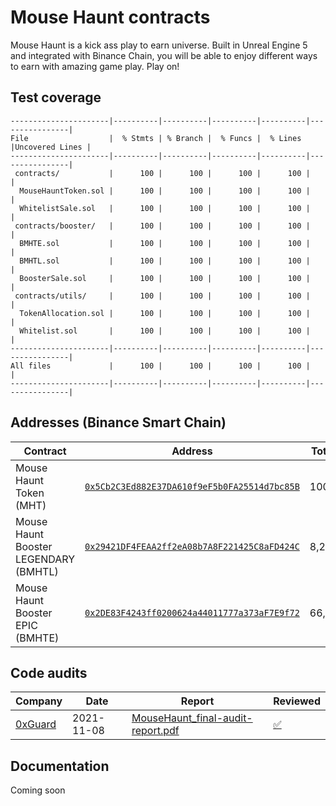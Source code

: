 # Mouse Haunt contracts

Mouse Haunt is a kick ass play to earn universe. Built in Unreal Engine 5 and integrated with Binance Chain, you will be able to enjoy different ways to earn with amazing game play. Play on!

## Test coverage

<!-- COVERAGE START -->

```
----------------------|----------|----------|----------|----------|----------------|
File                  |  % Stmts | % Branch |  % Funcs |  % Lines |Uncovered Lines |
----------------------|----------|----------|----------|----------|----------------|
 contracts/           |      100 |      100 |      100 |      100 |                |
  MouseHauntToken.sol |      100 |      100 |      100 |      100 |                |
  WhitelistSale.sol   |      100 |      100 |      100 |      100 |                |
 contracts/booster/   |      100 |      100 |      100 |      100 |                |
  BMHTE.sol           |      100 |      100 |      100 |      100 |                |
  BMHTL.sol           |      100 |      100 |      100 |      100 |                |
  BoosterSale.sol     |      100 |      100 |      100 |      100 |                |
 contracts/utils/     |      100 |      100 |      100 |      100 |                |
  TokenAllocation.sol |      100 |      100 |      100 |      100 |                |
  Whitelist.sol       |      100 |      100 |      100 |      100 |                |
----------------------|----------|----------|----------|----------|----------------|
All files             |      100 |      100 |      100 |      100 |                |
----------------------|----------|----------|----------|----------|----------------|
```

<!-- COVERAGE END -->

## Addresses (Binance Smart Chain)

| Contract                              | Address                                                                                                              | Total Supply |
| ------------------------------------- | -------------------------------------------------------------------------------------------------------------------- | ------------ |
| Mouse Haunt Token (MHT)               | [`0x5Cb2C3Ed882E37DA610f9eF5b0FA25514d7bc85B`](https://bscscan.com/token/0x5Cb2C3Ed882E37DA610f9eF5b0FA25514d7bc85B) | 100,000,000  |
| Mouse Haunt Booster LEGENDARY (BMHTL) | [`0x29421DF4FEAA2ff2eA08b7A8F221425C8aFD424C`](https://bscscan.com/token/0x29421DF4FEAA2ff2eA08b7A8F221425C8aFD424C) | 8,250        |
| Mouse Haunt Booster EPIC (BMHTE)      | [`0x2DE83F4243ff0200624a44011777a373aF7E9f72`](https://bscscan.com/token/0x2DE83F4243ff0200624a44011777a373aF7E9f72) | 66,000       |

## Code audits

| Company                         | Date       | Report                                                                                                                                                                       | Reviewed                                              |
| ------------------------------- | ---------- | ---------------------------------------------------------------------------------------------------------------------------------------------------------------------------- | ----------------------------------------------------- |
| [0xGuard](https://0xguard.com/) | 2021-11-08 | [MouseHaunt_final-audit-report.pdf](https://github.com/0xGuard-com/audit-reports/blob/1259f5da70996a31066beac6a593e4f9407ebe46/mousehaunt/MouseHaunt_final-audit-report.pdf) | [✅](../../commit/04eb145f4b3e192bfcca009bacca6791d681b1bb) |

## Documentation

Coming soon
